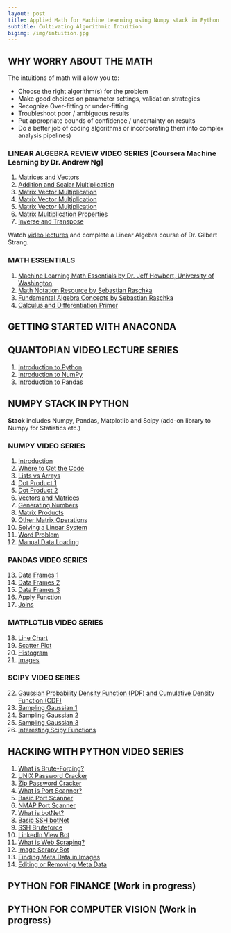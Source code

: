 ```yaml
---
layout: post
title: Applied Math for Machine Learning using Numpy stack in Python
subtitle: Cultivating Algorithmic Intuition 
bigimg: /img/intuition.jpg
---
```


## WHY WORRY ABOUT THE MATH

The intuitions of math will allow you to:
- Choose the right algorithm(s) for the problem
- Make good choices on parameter settings, validation strategies
- Recognize Over-fitting or under-fitting 
- Troubleshoot poor / ambiguous results
- Put appropriate bounds of confidence / uncertainty on results
- Do a better job of coding algorithms or incorporating them into complex analysis pipelines)


### LINEAR ALGEBRA REVIEW VIDEO SERIES [Coursera Machine Learning by Dr. Andrew Ng]

1. [Matrices and Vectors](https://youtu.be/04IlpTiBTsk?list=PLZ9qNFMHZ-A4rycgrgOYma6zxF4BZGGPW)
2. [Addition and Scalar Multiplication](https://youtu.be/eCJpIfMrm6U?list=PLZ9qNFMHZ-A4rycgrgOYma6zxF4BZGGPW)
3. [Matrix Vector Multiplication](https://youtu.be/bA3wxP5AtQk?list=PLZ9qNFMHZ-A4rycgrgOYma6zxF4BZGGPW)
4. [Matrix Vector Multiplication](https://youtu.be/lpt4LcAUwn0?list=PLZ9qNFMHZ-A4rycgrgOYma6zxF4BZGGPW)
5. [Matrix Vector Multiplication](https://youtu.be/aqK2Y0l2rXE?list=PLZ9qNFMHZ-A4rycgrgOYma6zxF4BZGGPW)
6. [Matrix Multiplication Properties](https://youtu.be/00GJM2Js7AI?list=PLZ9qNFMHZ-A4rycgrgOYma6zxF4BZGGPW)
7. [Inverse and Transpose](https://youtu.be/9McrlFqn-gg?list=PLZ9qNFMHZ-A4rycgrgOYma6zxF4BZGGPW)

Watch [video lectures](https://ocw.mit.edu/courses/mathematics/18-06-linear-algebra-spring-2010/video-lectures/) and complete a Linear Algebra course of Dr. Gilbert Strang.

### MATH ESSENTIALS

1. [Machine Learning Math Essentials by Dr. Jeff Howbert, University of Washington](http://courses.washington.edu/css490/2012.Winter/lecture_slides/02_math_essentials.pdf)
2. [Math Notation Resource by Sebastian Raschka](https://sebastianraschka.com/pdf/books/dlb/appendix_a_math_notation.pdf) 
3. [Fundamental Algebra Concepts by Sebastian Raschka](https://sebastianraschka.com/pdf/books/dlb/appendix_b_algebra.pdf)
4. [Calculus and Differentiation Primer](https://sebastianraschka.com/pdf/books/dlb/appendix_d_calculus.pdf) 


## GETTING STARTED WITH ANACONDA


## QUANTOPIAN VIDEO LECTURE SERIES

1. [Introduction to Python](https://youtu.be/bQUWLkKzpxE?list=PLRFLF1OxMm_UL7WUWM31iynp0jMVf_vLW) 
2. [Introduction to NumPy](https://youtu.be/48RqKyD6fas?list=PLRFLF1OxMm_UL7WUWM31iynp0jMVf_vLW)
3. [Introduction to Pandas](https://youtu.be/pAkEuv1lj08?list=PLRFLF1OxMm_UL7WUWM31iynp0jMVf_vLW)

## NUMPY STACK IN PYTHON

__Stack__ includes Numpy, Pandas, Matplotlib and Scipy (add-on library to Numpy for Statistics etc.)


### NUMPY VIDEO SERIES

1. [Introduction](https://youtu.be/G72Xyh1WXW4)
2. [Where to Get the Code](https://youtu.be/NrM33QgvzZw)
3. [Lists vs Arrays](https://youtu.be/gOMsfZmk0cU)
4. [Dot Product 1](https://youtu.be/ZuxnYFKuhGc)
5. [Dot Product 2](https://youtu.be/9w60DwSBx7M)
6. [Vectors and Matrices](https://youtu.be/Gug_1g_dl78) 
7. [Generating Numbers](https://youtu.be/x_BJfw7oggM)
8. [Matrix Products](https://youtu.be/NWokHWswbkE)
9. [Other Matrix Operations](https://youtu.be/1IQ5Fbs3w-0)
10. [Solving a Linear System](https://youtu.be/ncOkf8kD3qE)
11. [Word Problem](https://youtu.be/TiFRvpHW_aA)
12. [Manual Data Loading](https://youtu.be/_OeWuwY1dvg)

### PANDAS VIDEO SERIES

13. [Data Frames 1](https://youtu.be/HOOf0z35T-c)
14. [Data Frames 2](https://youtu.be/JYcaIqqyqcQ)
15. [Data Frames 3](https://youtu.be/rhhD5W-HSrg)
16. [Apply Function](https://youtu.be/026wv787CQ4)
17. [Joins](https://youtu.be/_2cQCDuGNcg)

### MATPLOTLIB VIDEO SERIES

18. [Line Chart](https://youtu.be/ziQEp7zajMw)
19. [Scatter Plot](https://youtu.be/bWMR03EA-D4)
20. [Histogram](https://youtu.be/hmp37LUKAbI)
21. [Images](https://youtu.be/YLrw4aChwzI)

### SCIPY VIDEO SERIES

22. [Gaussian Probability Density Function (PDF) and Cumulative Density Function (CDF)](https://youtu.be/uL4pLRvqM44)
23. [Sampling Gaussian 1](https://youtu.be/vgsD9nkaPp8)
24. [Sampling Gaussian 2](https://youtu.be/QUxtoue_WVg)
25. [Sampling Gaussian 3](https://youtu.be/IJZs8GQR96A)
26. [Interesting Scipy Functions](https://youtu.be/vBrwV96Lf7U)


## HACKING WITH PYTHON VIDEO SERIES

1. [What is Brute-Forcing?](https://youtu.be/UVac47TtghQ?list=PL1A2CSdiySGLtKwqBnqj9BON6QQjWkP4n)
2. [UNIX Password Cracker](https://youtu.be/6fPnZiTqcpc?list=PL1A2CSdiySGLtKwqBnqj9BON6QQjWkP4n)
3. [Zip Password Cracker](https://youtu.be/L8UleqdNR3M?list=PL1A2CSdiySGLtKwqBnqj9BON6QQjWkP4n)
4. [What is Port Scanner?](https://youtu.be/KdExsVbO_Lw?list=PL1A2CSdiySGLtKwqBnqj9BON6QQjWkP4n)
5. [Basic Port Scanner](https://youtu.be/IOvvjNi8OdU?list=PL1A2CSdiySGLtKwqBnqj9BON6QQjWkP4n)
6. [NMAP Port Scanner](https://youtu.be/7SrN4OPg_pM?list=PL1A2CSdiySGLtKwqBnqj9BON6QQjWkP4n)
7. [What is botNet?](https://youtu.be/ZMr3qsGw3bo?list=PL1A2CSdiySGLtKwqBnqj9BON6QQjWkP4n)
8. [Basic SSH botNet](https://youtu.be/Xb9kjoW1Gas?list=PL1A2CSdiySGLtKwqBnqj9BON6QQjWkP4n)
9. [SSH Bruteforce](https://youtu.be/aL4uckPsq7g?list=PL1A2CSdiySGLtKwqBnqj9BON6QQjWkP4n)
10. [LinkedIn View Bot](https://youtu.be/twRQNSFXiYs?list=PL1A2CSdiySGLtKwqBnqj9BON6QQjWkP4n)
11. [What is Web Scraping?](https://youtu.be/JVwj2BCb9GI?list=PL1A2CSdiySGLtKwqBnqj9BON6QQjWkP4n)
12. [Image Scrapy Bot](https://youtu.be/smT8kDBICAA?list=PL1A2CSdiySGLtKwqBnqj9BON6QQjWkP4n)
13. [Finding Meta Data in Images](https://youtu.be/hY4WuX_KqUQ?list=PL1A2CSdiySGLtKwqBnqj9BON6QQjWkP4n)
14. [Editing or Removing Meta Data](https://youtu.be/1C5ZNtWc4_M?list=PL1A2CSdiySGLtKwqBnqj9BON6QQjWkP4n)


## PYTHON FOR FINANCE (Work in progress)


## PYTHON FOR COMPUTER VISION (Work in progress)




